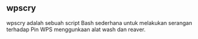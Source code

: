 ## wpscry

wpscry adalah sebuah script Bash sederhana untuk melakukan serangan terhadap Pin WPS menggunkaan alat wash dan reaver.
